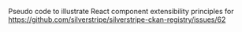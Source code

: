 Pseudo code to illustrate React component extensibility
principles for https://github.com/silverstripe/silverstripe-ckan-registry/issues/62